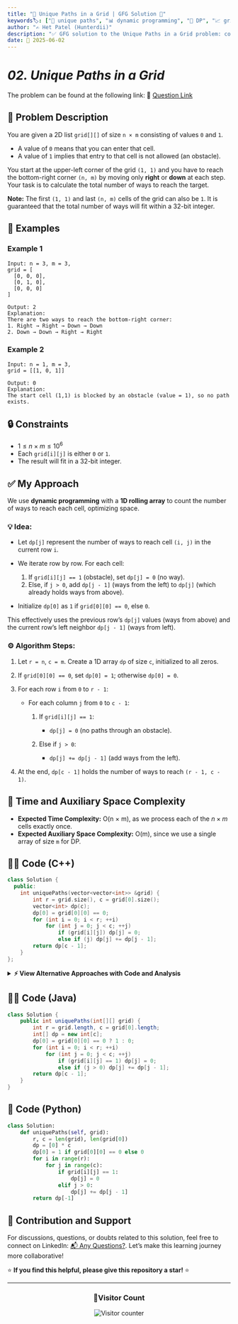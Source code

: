 ```yaml
---
title: "🚶 Unique Paths in a Grid | GFG Solution 🚧"
keywords🏷️: ["🚶 unique paths", "📊 dynamic programming", "🔄 DP", "📈 grid traversal", "📘 GFG", "🧩 obstacle grid", "🏁 competitive programming", "📚 DSA"]
author: "✍️ Het Patel (Hunterdii)"
description: "✅ GFG solution to the Unique Paths in a Grid problem: count ways to traverse a grid with obstacles using optimized DP."
date: 📅 2025-06-02
---
```


# *02. Unique Paths in a Grid*

The problem can be found at the following link: 🔗 [Question Link](https://www.geeksforgeeks.org/problems/unique-paths-in-a-grid--170647/1)

## **🧩 Problem Description**

You are given a 2D list `grid[][]` of size `n × m` consisting of values `0` and `1`.

* A value of `0` means that you can enter that cell.
* A value of `1` implies that entry to that cell is not allowed (an obstacle).

You start at the upper-left corner of the grid `(1, 1)` and you have to reach the bottom-right corner `(n, m)` by moving only **right** or **down** at each step.
Your task is to calculate the total number of ways to reach the target.

**Note:** The first `(1, 1)` and last `(n, m)` cells of the grid can also be `1`. It is guaranteed that the total number of ways will fit within a 32-bit integer.


## **📘 Examples**

### Example 1

```
Input: n = 3, m = 3,
grid = [
  [0, 0, 0],
  [0, 1, 0],
  [0, 0, 0]
]
```

```
Output: 2
Explanation:
There are two ways to reach the bottom-right corner:
1. Right → Right → Down → Down
2. Down → Down → Right → Right
```

### Example 2

```
Input: n = 1, m = 3,
grid = [[1, 0, 1]]
```

```
Output: 0
Explanation:
The start cell (1,1) is blocked by an obstacle (value = 1), so no path exists.
```


## **🔒 Constraints**

* $1 \le n \times m \le 10^6$
* Each `grid[i][j]` is either `0` or `1`.
* The result will fit in a 32-bit integer.


## **✅ My Approach**

We use **dynamic programming** with a **1D rolling array** to count the number of ways to reach each cell, optimizing space.

### **💡 Idea:**

* Let `dp[j]` represent the number of ways to reach cell `(i, j)` in the current row `i`.
* We iterate row by row. For each cell:

  1. If `grid[i][j] == 1` (obstacle), set `dp[j] = 0` (no way).
  2. Else, if `j > 0`, add `dp[j - 1]` (ways from the left) to `dp[j]` (which already holds ways from above).
* Initialize `dp[0]` as `1` if `grid[0][0] == 0`, else `0`.

This effectively uses the previous row’s `dp[j]` values (ways from above) and the current row’s left neighbor `dp[j - 1]` (ways from left).

### **⚙️ Algorithm Steps:**

1. Let `r = n`, `c = m`. Create a 1D array `dp` of size `c`, initialized to all zeros.
2. If `grid[0][0] == 0`, set `dp[0] = 1`; otherwise `dp[0] = 0`.
3. For each row `i` from `0` to `r - 1`:

   * For each column `j` from `0` to `c - 1`:

     1. If `grid[i][j] == 1`:

        * `dp[j] = 0` (no paths through an obstacle).
     2. Else if `j > 0`:

        * `dp[j] += dp[j - 1]` (add ways from the left).
4. At the end, `dp[c - 1]` holds the number of ways to reach `(r - 1, c - 1)`.


## 📝 **Time and Auxiliary Space Complexity**

* **Expected Time Complexity:** O(n × m), as we process each of the $n \times m$ cells exactly once.
* **Expected Auxiliary Space Complexity:** O(m), since we use a single array of size `m` for DP.


## **🧑‍💻 Code (C++)**

```cpp
class Solution {
  public:
    int uniquePaths(vector<vector<int>> &grid) {
        int r = grid.size(), c = grid[0].size();
        vector<int> dp(c);
        dp[0] = grid[0][0] == 0;
        for (int i = 0; i < r; ++i)
            for (int j = 0; j < c; ++j)
                if (grid[i][j]) dp[j] = 0;
                else if (j) dp[j] += dp[j - 1];
        return dp[c - 1];
    }
};
```

<details>
<summary><b>⚡ View Alternative Approaches with Code and Analysis</b></summary>


## 📊 **2️⃣ 2D Dynamic Programming (Tabulation)**

We use a 2D `dp` array where `dp[i][j]` denotes number of ways to reach cell `(i,j)`.

### 💡 Algorithm Steps:

1. Initialize a 2D `dp` array of size `r × c` with zeros.
2. If `grid[0][0]` is not blocked, set `dp[0][0] = 1`.
3. For the first row and first column, set `dp[i][0]` and `dp[0][j]` to 1 if no obstacles block the path; else 0.
4. For each cell `(i, j)`, if no obstacle, set `dp[i][j] = dp[i-1][j] + dp[i][j-1]`.
5. Return `dp[r-1][c-1]`.

```cpp
class Solution {
  public:
    int uniquePaths(vector<vector<int>>& grid) {
        int r = grid.size(), c = grid[0].size();
        vector<vector<int>> dp(r, vector<int>(c, 0));
        if (grid[0][0]) return 0;
        dp[0][0] = 1;
        for (int i = 0; i < r; ++i)
            for (int j = 0; j < c; ++j)
                if (!grid[i][j]) {
                    if (i) dp[i][j] += dp[i - 1][j];
                    if (j) dp[i][j] += dp[i][j - 1];
                }
        return dp[r - 1][c - 1];
    }
};
```


### 📝 **Complexity Analysis:**

* **Time:** ⏱️ O(m × n)
* **Auxiliary Space:** 💾 O(m × n)

### ✅ **Why This Approach?**

* Simple and straightforward.
* Useful when readability is more important than space optimization.


## 📊 **3️⃣ In-Place Grid Modification**

Instead of using extra arrays, overwrite `grid` itself to store the count of paths.

### 💡 Algorithm Steps:

1. If `grid[0][0] == 1`, return 0 immediately.
2. Set `grid[0][0] = 1` to represent path count.
3. Update first row and column to carry forward path counts until obstacles are found.
4. For other cells, update `grid[i][j] = grid[i-1][j] + grid[i][j-1]` if not blocked; else 0.
5. Return `grid[r-1][c-1]`.

```cpp
class Solution {
  public:
    int uniquePaths(vector<vector<int>>& grid) {
        int r = grid.size(), c = grid[0].size();
        if (grid[0][0] == 1) return 0;
        grid[0][0] = 1;
        for (int j = 1; j < c; ++j)
            grid[0][j] = (grid[0][j] == 1 ? 0 : grid[0][j - 1]);
        for (int i = 1; i < r; ++i)
            grid[i][0] = (grid[i][0] == 1 ? 0 : grid[i - 1][0]);
        for (int i = 1; i < r; ++i)
            for (int j = 1; j < c; ++j)
                grid[i][j] = (grid[i][j] == 1 ? 0 : grid[i - 1][j] + grid[i][j - 1]);
        return grid[r - 1][c - 1];
    }
};
```


### 📝 **Complexity Analysis:**

* **Time:** ⏱️ O(m × n)
* **Auxiliary Space:** 💾 O(1)

### ✅ **Why This Approach?**

* No extra space is needed.
* Best when modifying the input grid is allowed.


## 📊 **4️⃣ Top-Down Recursion with Memoization**

Use recursion to explore paths from `(0,0)` to `(r-1,c-1)` and store results in a memo table to avoid recomputation.

### 💡 Algorithm Steps:

1. Use a 2D memo array initialized with -1.
2. Define recursive `dfs(i, j)` that:

   * Returns 0 if out of bounds or on an obstacle.
   * Returns 1 if at the start (0,0).
   * Otherwise returns sum of `dfs(i-1, j)` and `dfs(i, j-1)`.
3. Cache results to avoid recomputation.
4. Call `dfs(r-1, c-1)`.

```cpp
class Solution {
  public:
    int r, c;
    vector<vector<int>> memo;
    vector<vector<int>> *g;

    int dfs(int i, int j) {
        if (i < 0 || j < 0 || (*g)[i][j] == 1) return 0;
        if (i == 0 && j == 0) return 1;
        if (memo[i][j] != -1) return memo[i][j];
        int up = dfs(i - 1, j);
        int left = dfs(i, j - 1);
        return memo[i][j] = up + left;
    }

    int uniquePaths(vector<vector<int>>& grid) {
        g = &grid;
        r = grid.size(); c = grid[0].size();
        memo.assign(r, vector<int>(c, -1));
        return dfs(r - 1, c - 1);
    }
};
```


### 📝 **Complexity Analysis:**

* **Time:** ⏱️ O(m × n)
* **Auxiliary Space:** O(m × n) memo + O(m+n) recursion stack


### ✅ **Why This Approach?**

* Good for understanding recursion and memoization.
* Avoids unnecessary computation on blocked paths.





## 🆚 **🔍 Comparison of Approaches**

| 🚀 **Approach**                    | ⏱️ **Time Complexity** | 💾 **Space Complexity** | ✅ **Pros**                             | ⚠️ **Cons**                              |
| ---------------------------------- | ---------------------- | ----------------------- | -------------------------------------- | ---------------------------------------- |
| 🔢 **1D DP (Rolling Array)**       | 🟢 O(n × m)            | 🟢 O(m)                 | Space-optimized, easy implementation   | Slightly less intuitive than 2D DP       |
| 📊 **2D DP (Tabulation)**          | 🟢 O(n × m)            | 🟡 O(n × m)             | Very intuitive, straightforward        | High space usage for large grids         |
| 🏗️ **In-Place Grid Modification** | 🟢 O(n × m)            | 🟢 O(1)                 | No extra space needed                  | Modifies input grid (side effect)        |
| 🔄 **Top-Down Memoized Recursion** | 🟢 O(n × m)            | 🔴 O(n × m) + recursion | Clear recursion logic with memoization | Extra stack space, overhead of recursion |

### 🏆 **Best Choice by Scenario**

| 🎯 **Scenario**                                     | 🥇 **Recommended Approach**     |
| --------------------------------------------------- | ------------------------------- |
| 🏁 Memory-constrained, large grids                  | 🥇 1D DP Rolling Array          |
| 💻 Prioritize clarity and debugging                 | 🥈 2D DP Tabulation             |
| ⚡ Strict space limitation and can modify input grid | 🥉 In-Place Grid Modification   |
| 🔍 Learning recursion and memoization               | 🎖️ Top-Down Memoized Recursion |

</details>


## **🧑‍💻 Code (Java)**

```java
class Solution {
    public int uniquePaths(int[][] grid) {
        int r = grid.length, c = grid[0].length;
        int[] dp = new int[c];
        dp[0] = grid[0][0] == 0 ? 1 : 0;
        for (int i = 0; i < r; ++i)
            for (int j = 0; j < c; ++j)
                if (grid[i][j] == 1) dp[j] = 0;
                else if (j > 0) dp[j] += dp[j - 1];
        return dp[c - 1];
    }
}
```


## **🐍 Code (Python)**

```python
class Solution:
    def uniquePaths(self, grid):
        r, c = len(grid), len(grid[0])
        dp = [0] * c
        dp[0] = 1 if grid[0][0] == 0 else 0
        for i in range(r):
            for j in range(c):
                if grid[i][j] == 1:
                    dp[j] = 0
                elif j > 0:
                    dp[j] += dp[j - 1]
        return dp[-1]
```

## 🧠 Contribution and Support

For discussions, questions, or doubts related to this solution, feel free to connect on LinkedIn: [📬 Any Questions?](https://www.linkedin.com/in/patel-hetkumar-sandipbhai-8b110525a/). Let’s make this learning journey more collaborative!

⭐ **If you find this helpful, please give this repository a star!** ⭐

---

<div align="center">
  <h3><b>📍Visitor Count</b></h3>
</div>

<p align="center">
  <img src="https://profile-counter.glitch.me/Hunterdii/count.svg" alt="Visitor counter" />
</p>
